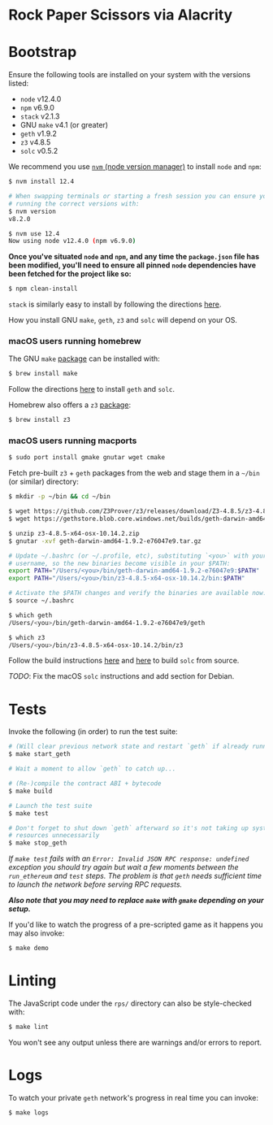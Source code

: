 # Rock Paper Scissors via Alacrity

# Bootstrap
Ensure the following tools are installed on your system with the versions
listed:
- `node` v12.4.0
- `npm` v6.9.0
- `stack` v2.1.3
- GNU `make` v4.1 (or greater)
- `geth` v1.9.2
- `z3` v4.8.5
- `solc` v0.5.2

We recommend you use
[`nvm` (node version manager)](https://github.com/nvm-sh/nvm#installation-and-update)
to install `node` and `npm`:
```bash
$ nvm install 12.4

# When swapping terminals or starting a fresh session you can ensure you're
# running the correct versions with:
$ nvm version
v8.2.0

$ nvm use 12.4
Now using node v12.4.0 (npm v6.9.0)
```

**Once you've situated `node` and `npm`, and any time the `package.json` file
has been modified, you'll need to ensure all pinned `node` dependencies have
been fetched for the project like so:**
```bash
$ npm clean-install
```


`stack` is similarly easy to install by following the directions
[here](https://docs.haskellstack.org/en/stable/README/#how-to-install).

How you install GNU `make`, `geth`, `z3` and `solc` will depend on your OS.

### macOS users running homebrew
The GNU `make`
[package](https://formulae.brew.sh/formula/make)
can be installed with:

```bash
$ brew install make
```

Follow the directions
[here](https://github.com/ethereum/homebrew-ethereum#installation)
to install `geth` and `solc`.

Homebrew also offers a `z3`
[package](https://formulae.brew.sh/formula/z3):

```bash
$ brew install z3
```

### macOS users running macports


```bash
$ sudo port install gmake gnutar wget cmake
```

Fetch pre-built `z3` + `geth` packages from the web and stage them in a `~/bin`
(or similar) directory:

```bash
$ mkdir -p ~/bin && cd ~/bin

$ wget https://github.com/Z3Prover/z3/releases/download/Z3-4.8.5/z3-4.8.5-x64-osx-10.14.2.zip
$ wget https://gethstore.blob.core.windows.net/builds/geth-darwin-amd64-1.9.2-e76047e9.tar.gz

$ unzip z3-4.8.5-x64-osx-10.14.2.zip
$ gnutar -xvf geth-darwin-amd64-1.9.2-e76047e9.tar.gz

# Update ~/.bashrc (or ~/.profile, etc), substituting `<you>` with your
# username, so the new binaries become visible in your $PATH:
export PATH="/Users/<you>/bin/geth-darwin-amd64-1.9.2-e76047e9:$PATH"
export PATH="/Users/<you>/bin/z3-4.8.5-x64-osx-10.14.2/bin:$PATH"

# Activate the $PATH changes and verify the binaries are available now:
$ source ~/.bashrc

$ which geth
/Users/<you>/bin/geth-darwin-amd64-1.9.2-e76047e9/geth

$ which z3
/Users/<you>/bin/z3-4.8.5-x64-osx-10.14.2/bin/z3
```

Follow the build instructions
[here](https://solidity.readthedocs.io/en/v0.5.10/installing-solidity.html#prerequisites-macos)
and
[here](https://solidity.readthedocs.io/en/v0.5.10/installing-solidity.html#clone-the-repository)
to build `solc` from source.

*TODO*: Fix the macOS `solc` instructions and add section for Debian.


# Tests
Invoke the following (in order) to run the test suite:

```bash
# (Will clear previous network state and restart `geth` if already running)
$ make start_geth

# Wait a moment to allow `geth` to catch up...

# (Re-)compile the contract ABI + bytecode
$ make build

# Launch the test suite
$ make test

# Don't forget to shut down `geth` afterward so it's not taking up system
# resources unnecessarily
$ make stop_geth
```

*If `make test` fails with an `Error: Invalid JSON RPC response: undefined`
exception you should try again but wait a few moments between the
`run_ethereum` and `test` steps. The problem is that `geth` needs sufficient
time to launch the network before serving RPC requests.*

***Also note that you may need to replace `make` with `gmake` depending on your
setup.***


If you'd like to watch the progress of a pre-scripted game as it happens you
may also invoke:

```bash
$ make demo
```


# Linting
The JavaScript code under the `rps/` directory can also be style-checked with:

```bash
$ make lint
```

You won't see any output unless there are warnings and/or errors to report.

# Logs
To watch your private `geth` network's progress in real time you can invoke:

```bash
$ make logs
```

